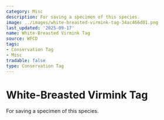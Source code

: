 ```yaml
---
category: Misc
description: For saving a specimen of this species.
image: ../images/white-breasted-virmink-tag-34ac466d01.png
last_updated: '2025-09-17'
name: White-Breasted Virmink Tag
source: WFCD
tags:
- Conservation Tag
- Misc
tradable: false
type: Conservation Tag
---
```


# White-Breasted Virmink Tag

For saving a specimen of this species.

